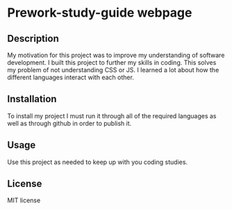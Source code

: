 # Prework-study-guide webpage

## Description


My motivation for this project was to improve my understanding of software development. I built this project to further my skills in coding. This solves my problem of not understanding CSS or JS. I learned a lot about how the different languages interact with each other.



## Installation

To install my project I must run it through all of the required languages as well as through github in order to publish it.

## Usage

Use this project as needed to keep up with you coding studies.

## License

MIT license




